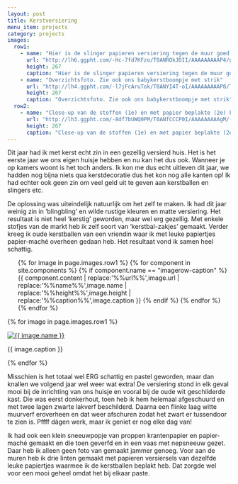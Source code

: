 ```yaml
---
layout: post
title: Kerstversiering
menu_item: projects
category: projects
images:
  row1:
    - name: "Hier is de slinger papieren versiering tegen de muur goed te zien"
      url: "http://lh6.ggpht.com/-Hc-7fd7KFzo/T0ANROkJDII/AAAAAAAAAP4/gJskqJ4znJs/s400/Foto1249.jpg"
      height: 267
      caption: "Hier is de slinger papieren versiering tegen de muur goed te zien"
    - name: "Overzichtsfoto. Zie ook ons babykerstboompje met strik"
      url: "http://lh4.ggpht.com/-l7jFcAruTok/T0ANYI4T-oI/AAAAAAAAAP8/Ts5rqLpX6g0/s400/Foto1251.jpg"
      height: 267
      caption: "Overzichtsfoto. Zie ook ons babykerstboompje met strik"
  row2:
    - name: "Close-up van de stoffen (1e) en met papier beplakte (2e) kerstballen"
      url: "http://lh3.ggpht.com/-8df7bUWQ0PM/T0ANfCCCP0I/AAAAAAAAAgM/-z40X7Z5CCo/s400/Foto1258.jpg"
      height: 267
      caption: "Close-up van de stoffen (1e) en met papier beplakte (2e) kerstballen"
---
```

Dit jaar had ik met kerst echt zin in een gezellig versierd huis. Het is het eerste jaar we ons eigen huisje hebben en nu kan het dus ook. Wanneer je op kamers woont is het toch anders. Ik kon me dus echt uitleven dit jaar, we hadden nog bijna niets qua kerstdecoratie dus het kon nog alle kanten op! Ik had echter ook geen zin om veel geld uit te geven aan kerstballen en slingers etc.

De oplossing was uiteindelijk natuurlijk om het zelf te maken. Ik had dit jaar weinig zin in ‘blingbling’ en wilde rustige kleuren en matte versiering. Het resultaat is niet heel ‘kerstig’ geworden, maar wel erg gezellig. Met enkele stofjes van de markt heb ik zelf soort van ‘kerstbal-zakjes’ gemaakt. Verder kreeg ik oude kerstballen van een vriendin waar ik met leuke papiertjes papier-maché overheen gedaan heb. Het resultaat vond ik samen heel schattig.

<div class="imagerowcontainer">
    <ul class="imagerow">
        {% for image in page.images.row1 %}
            {% for component in site.components %} {% if component.name == "imagerow-caption" %}
                {{ component.content | replace:'%%url%%',image.url | replace:'%%name%%',image.name | replace:'%%height%%',image.height | replace:'%%caption%%',image.caption }}
            {% endif %} {% endfor %}
        {% endfor %}
    </ul>
</div>
<div class="clearer"></div>

{% for image in page.images.row1 %}
<div class="wp-caption alignleft">
    <a title="{{ image.name }}" href="{{ image.url }}">
        <img src="{{ image.url }}" alt="{{ image.name }}" height="{{ image.height }}">
    </a>
    <p class="wp-caption-text">{{ image.caption }}</p>
</div>
{% endfor %}

Misschien is het totaal wel ERG schattig en pastel geworden, maar dan knallen we volgend jaar wel weer wat extra! De versiering stond in elk geval mooi bij de inrichting van ons huisje en vooral bij de oude wit geschilderde kast. Die was eerst donkerhout, toen heb ik hem helemaal afgeschuurd en met twee lagen zwarte lakverf beschilderd. Daarna een flinke laag witte muurverf eroverheen en dat weer afschuren zodat het zwart er tussendoor te zien is. Pffff dágen werk, maar ik geniet er nog elke dag van!

Ik had ook een klein sneeuwpopje van proppen krantenpapier en papier-maché gemaakt en die toen geverfd en in een vaas met nepsneeuw gezet. Daar heb ik alleen geen foto van gemaakt jammer genoeg. Voor aan de muren heb ik drie linten gemaakt met papieren versiersels van dezelfde leuke papiertjes waarmee ik de kerstballen beplakt heb. Dat zorgde wel voor een mooi geheel omdat het bij elkaar paste.